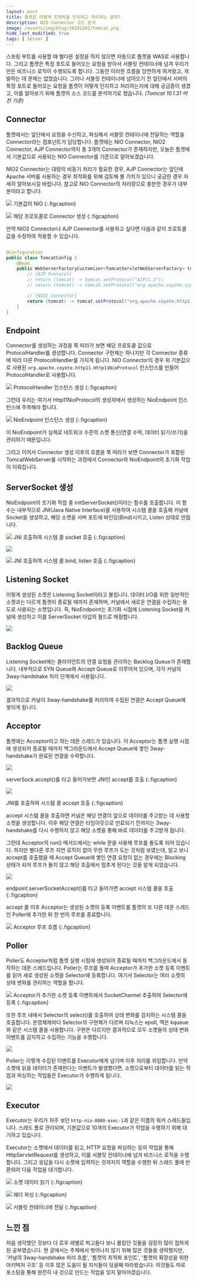```yaml
---
layout: post
title: 톰캣은 어떻게 트래픽을 인지하고 처리하는 걸까?
description: NIO Connector 코드 분석
image: /assets/img/blog/20241201/tomcat.png
hide_last_modified: true
tags: [ Server ]
---
```


스프링 부트를 사용할 때 별다른 설정을 하지 않으면 자동으로 톰캣을 WAS로 사용합니다.
그리고 톰캣은 특정 포트로 들어오는 요청을 받아서 서블릿 컨테이너에 넘겨 우리가 만든 비즈니스 로직이 수행되도록 합니다.
그동안 이러한 흐름을 당연하게 여겨왔고, 개발하는 데 문제는 없었습니다.
그러나 서블릿 컨테이너에 넘어오기 전 앞단에서 서버의 특정 포트로 들어오는 요청을 톰캣이 어떻게 인지하고 처리하는지에 대해 궁금증이 생겼고,
이를 알아보기 위해 톰캣의 소스 코드를 분석하기로 했습니다. _(Tomcat 10.1.31 버전 기준)_

## Connector

톰캣에서는 앞단에서 요청을 수신하고, 파싱해서 서블릿 컨테이너에 전달하는 역할을 Connector라는 컴포넌트가 담당합니다.
톰캣에는 NIO Connector, NIO2 Connector, AJP Connector까지 총 3개의 Connector가 존재하지만,
오늘은 톰캣에서 기본값으로 사용되는 NIO Connector를 기준으로 알아보겠습니다.  

NIO2 Connector는 대량의 비동기 처리가 필요한 경우, AJP Connector는 앞단에 Apache 서버를 사용하는 경우
최적화를 위해 검토해 볼 가치가 있으니 궁금한 경우 자세히 알아보시길 바랍니다.
참고로 NIO Connector의 처리량으로 충분한 경우가 대부분이라고 합니다.

![](/assets/img/blog/20241201/img-1.png)
기본값이 NIO
{:.figcaption}

![](/assets/img/blog/20241201/img-2.png)
해당 프로토콜로 Connector 생성
{:.figcaption}

만약 NIO2 Connector나 AJP Connector를 사용하고 싶다면 다음과 같이 프로토콜 값을 수정하여 적용할 수 있습니다.

```java

@Configuration
public class TomcatConfig {
    @Bean
    public WebServerFactoryCustomizer<TomcatServletWebServerFactory> tomcatCustomizer() {
        // [AJP Protocol]
        // return (tomcat) -> tomcat.setProtocol("AJP/1.3");
        // return (tomcat) -> tomcat.setProtocol("org.apache.coyote.ajp.AjpNioProtocol");

        // [NIO2 Connector]
        return (tomcat) -> tomcat.setProtocol("org.apache.coyote.http11.Http11Nio2Protocol");
    }
}
```

## Endpoint

Connector를 생성하는 과정을 쭉 따라가 보면 해당 프로토콜 값으로 ProtocolHandler를 생성합니다.
Connector 구현체는 하나지만 각 Connector 종류에 따라 다른 ProtocolHandler를 가지게 됩니다.
NIO Connector의 경우 위 기본값으로 사용된 `org.apache.coyote.http11.Http11NioProtocol` 인스턴스를 만들어 ProtocolHandler로 사용합니다.

![](/assets/img/blog/20241201/img-3.png)
ProtocolHandler 인스턴스 생성
{:.figcaption}

그런데 우리는 여기서 Http11NioProtocol의 생성자에서 생성하는 NioEndpoint 인스턴스에 주목해야 합니다.

![](/assets/img/blog/20241201/img-4.png)
NioEndpoint 인스턴스 생성
{:.figcaption}


이 NioEndpoint가 실제로 네트워크 수준의 소켓 통신(연결 수락, 데이터 읽기/쓰기)을 관리하기 때문입니다.

그리고 이어서 Connector 생성 이후의 흐름을 쭉 따라가 보면 Connector가 포함된 TomcatWebServer를 시작하는 과정에서 Connector와 NioEndpoint의 초기화 작업이 이뤄집니다.

## ServerSocket 생성

NioEndpoint의 초기화 작업 중 initServerSocket()이라는 함수를 호출합니다.
이 함수는 내부적으로 JNI(Java Native Interface)를 사용하여 시스템 콜을 호출해
커널에 Socket을 생성하고, 해당 소켓을 서버 포트에 바인딩(Bind)시키고, Listen 상태로 만듭니다.

![](/assets/img/blog/20241201/img-5.png)
JNI 호출하여 시스템 콜 socket 호출
{:.figcaption}

![](/assets/img/blog/20241201/img-6.png)

![](/assets/img/blog/20241201/img-7.png)
JNI 호출하여 시스템 콜 bind, listen 호출
{:.figcaption}

## Listening Socket

이렇게 생성된 소켓은 Listening Socket이라고 불립니다.
데이터 I/O를 위한 일반적인 소켓과는 다르게 톰캣이 종료될 때까지 존재하며, 커널에서 새로운 연결을 수립하는 용도로 사용되는 소켓입니다.
즉, NioEndpoint는 초기화 시점에 Listening Socket을 커널에 생성하고 이를 ServerSocket 타입의 필드로 매핑합니다.

![](/assets/img/blog/20241201/img-8.png)

## Backlog Queue

Listening Socket에는 클라이언트의 연결 요청을 관리하는 Backlog Queue가 존재합니다.
내부적으로 SYN Queue와 Accept Queue로 이루어져 있으며, 각각 커널의 3way-handshake 처리 단계에서 사용됩니다.

![](/assets/img/blog/20241201/img-9.png)

결과적으로 커널이 3way-handshake를 처리하여 수립된 연결은 Accept Queue에 쌓이게 됩니다.

## Acceptor

톰캣에는 Acceptor라고 하는 데몬 스레드가 있습니다.
이 Acceptor는 톰캣 실행 시점에 생성되어 종료될 때까지 백그라운드에서
Accept Queue에 쌓인 3way-handshake가 완료된 연결을 수락합니다.

![](/assets/img/blog/20241201/img-10.png)

serverSock.accept()를 타고 들어가보면 JNI인 accept를 호출
{:.figcaption}

![](/assets/img/blog/20241201/img-11.png)

JNI를 호출하여 시스템 콜 accept 호출
{:.figcaption}

accept 시스템 콜을 호출하면 커널은 해당 연결이 앞으로 데이터를 주고받는 데 사용할 소켓을 생성합니다.
이후 해당 연결은 타임아웃으로 만료되기 전까지는 3way-handshake를 다시 수행하지 않고 해당 소켓을 통해 바로 데이터를 주고받게 됩니다.

그런데 Acceptor의 run() 메서드에서는 while 문을 사용해 루프를 돌도록 되어 있습니다.
하지만 별다른 루프 지연 로직이 없어 무한 루프가 도는 것처럼 보였는데,
알고 보니 accept를 호출했을 때 Accept Queue에 쌓인 연결 요청이 없는 경우에는
Blocking 상태가 되어 루프가 돌지 않고 해당 호출에서 멈추게 된다는 것을 알게 되었습니다.

![](/assets/img/blog/20241201/img-12.png)

endpoint.serverSocketAccept()를 타고 들어가면 accept 시스템 콜을 호출
{:.figcaption}

accept 콜 이후 Acceptor는 생성된 소켓의 등록 이벤트를 톰캣의 또 다른 데몬 스레드인 Poller에 추가한 뒤 한 번의 루프를 종료합니다.

![](/assets/img/blog/20241201/img-13.png)
Acceptor 루프 흐름
{:.figcaption}

## Poller

Poller도 Acceptor처럼 톰캣 실행 시점에 생성되어 종료될 때까지 백그라운드에서 동작하는 데몬 스레드입니다.
Poller는 루프를 돌며 Acceptor가 추가한 소켓 등록 이벤트를 읽어 새로 생성된 소켓을 Selector에 등록합니다.
여기서 Selector는 여러 소켓의 상태 변화를 관리하는 역할을 합니다.

![](/assets/img/blog/20241201/img-14.png)
Acceptor가 추가한 소켓 등록 이벤트에서 SocketChannel 추출하여 Selector에 등록
{:.figcaption}

또한 루프 내에서 Selector의 select()를 호출하여 상태 변화를 감지하는 시스템 콜을 호출합니다.
운영체제마다 Selector의 구현체가 다르며 리눅스는 epoll, 맥은 kqueue와 같은 시스템 콜을 사용합니다.
구현은 다르지만 결과적으로 모두 소켓들의 상태 변화 이벤트를 감지하고 수집하는 기능을 수행합니다.

![](/assets/img/blog/20241201/img-15.png)

Poller는 이렇게 수집된 이벤트를 Executor에게 넘기며 이후 처리를 위임합니다.
만약 소켓에 읽을 데이터가 존재한다는 이벤트가 발생했다면,
소켓으로부터 데이터를 읽는 작업과 파싱하는 작업들은 Executor가 수행하게 됩니다.

![](/assets/img/blog/20241201/img-16.png)

## Executor

Executor는 우리가 자주 보던 `http-nio-8080-exec-1`과 같은 이름의 워커 스레드들입니다.
스레드 풀로 관리되며, 기본값으로 10개의 Executor가 작업을 수행하기 위해 대기하고 있습니다.

Executor는 소켓에서 데이터를 읽고, HTTP 요청을 파싱하는 등의 작업을 통해 HttpServletRequest를 생성하고,
이를 서블릿 컨테이너에 넘겨 비즈니스 로직을 수행합니다.
그리고 응답을 다시 소켓에 입력하는 것까지의 역할을 수행한 뒤 스레드 풀에 반환되어 다음 작업을 대기합니다.

![](/assets/img/blog/20241201/img-17.png)
소켓 데이터 읽기
{:.figcaption}

![](/assets/img/blog/20241201/img-18.png)
헤더 파싱
{:.figcaption}

![](/assets/img/blog/20241201/img-19.png)
서블릿 컨테이너에 전달
{:.figcaption}

## 느낀 점

처음 생각했던 것보다 더 로우 레벨로 파고들다 보니 몰랐던 것들을 굉장히 많이 접하게 된 공부였습니다.
현 글에서는 주제에서 벗어나지 않기 위해 많은 것들을 생략했지만,
'커널의 3way-handshake 처리 흐름', '톰캣의 최적화 포인트', '톰캣의 확장성을 위한 아키텍처 구조' 등 
이후 많은 도움이 될 지식들이 덩굴째 따라왔습니다.
이것들도 따로 포스팅을 통해 완전히 내 것으로 만드는 작업을 잊지 말아야겠습니다.
